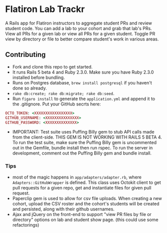 # Flatiron Lab Trackr

A Rails app for Flatiron instructors to aggregate student PRs and review student code. You can add a lab to your cohort and grab that lab's PRs. View all PRs for a given lab or view all PRs for a given student. Toggle PR view by directory or file to better compare student's work in various areas. 

## Contributing

* Fork and clone this repo to get started.
* It runs Rails 5 beta 4 and Ruby 2.3.0. Make sure you have Ruby 2.3.0 installed before bundling. 
* Runs on Postgres database, `brew install postgresql` if you haven't done so already. 
* `rake db:create; rake db:migrate; rake db:seed`. 
* Run `figaro install` to generate the `application.yml` and append it to the .gitignore. Put your GitHub secrts here:

```ruby
OCTO_TOKEN: <XXXXXXXXXXXXXXXXX>
GITHUB_USERNAME: <XXXXXXXXXXXXXXX>
GITHUB_PASSWORD: <XXXXXXXXXXXXXX>
```
* IMPORTANT: Test suite uses Puffing Billy gem to stub API calls made from the client-side. THIS GEM IS NOT WORKING WITH RAILS 5 BETA 4. To run the test suite, make sure the Puffing Billy gem is uncommented out in the Gemfile, bundle install then run rspec. To run the server in development, comment out the Puffing Billy gem and bundle install. 

### Tips

* most of the magic happens in `app/adapters/adapter.rb`, where `Adapters::GitHubWrapper` is defined. This class uses Octokit client to get pull requests for a given repo, get and instantiate files for given pull request. 
* Paperclip gem is used to allow for csv file uploads. When creating a new cohort, upload the CSV roster and the cohort's students will be created and persisted, along with their github usernames. 
* Ajax and jQuery on the front-end to support "view PR files by file or directory" options on lab and student show page. (this could use some refactorings)